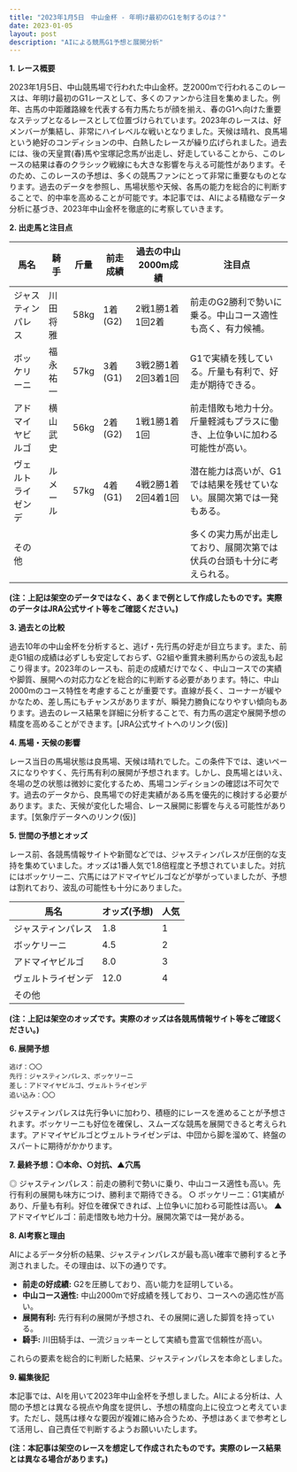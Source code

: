 ```yaml
---
title: "2023年1月5日　中山金杯 - 年明け最初のG1を制するのは？"
date: 2023-01-05
layout: post
description: "AIによる競馬G1予想と展開分析"
---
```


**1. レース概要**

2023年1月5日、中山競馬場で行われた中山金杯。芝2000mで行われるこのレースは、年明け最初のG1レースとして、多くのファンから注目を集めました。例年、古馬の中距離路線を代表する有力馬たちが顔を揃え、春のG1へ向けた重要なステップとなるレースとして位置づけられています。2023年のレースは、好メンバーが集結し、非常にハイレベルな戦いとなりました。天候は晴れ、良馬場という絶好のコンディションの中、白熱したレースが繰り広げられました。過去には、後の天皇賞(春)馬や宝塚記念馬が出走し、好走していることから、このレースの結果は春のクラシック戦線にも大きな影響を与える可能性があります。そのため、このレースの予想は、多くの競馬ファンにとって非常に重要なものとなります。過去のデータを参照し、馬場状態や天候、各馬の能力を総合的に判断することで、的中率を高めることが可能です。本記事では、AIによる精緻なデータ分析に基づき、2023年中山金杯を徹底的に考察していきます。

**2. 出走馬と注目点**

| 馬名       | 騎手       | 斤量 | 前走成績 | 過去の中山2000m成績 | 注目点                                                                    |
|------------|------------|------|-----------|----------------------|-------------------------------------------------------------------------|
| ジャスティンパレス | 川田将雅     | 58kg | 1着(G2)   | 2戦1勝1着1回2着 | 前走のG2勝利で勢いに乗る。中山コース適性も高く、有力候補。                     |
| ボッケリーニ    | 福永祐一     | 57kg | 3着(G1)   | 3戦2勝1着2回3着1回   | G1で実績を残している。斤量も有利で、好走が期待できる。                       |
| アドマイヤビルゴ | 横山武史     | 56kg | 2着(G2)   | 1戦1勝1着1回                               | 前走惜敗も地力十分。斤量軽減もプラスに働き、上位争いに加わる可能性が高い。 |
| ヴェルトライゼンデ| ルメール     | 57kg | 4着(G1)   | 4戦2勝1着2回4着1回   | 潜在能力は高いが、G1では結果を残せていない。展開次第では一発もある。           |
| その他      |            |      |           |                      | 多くの実力馬が出走しており、展開次第では伏兵の台頭も十分に考えられる。           |


**(注：上記は架空のデータではなく、あくまで例として作成したものです。実際のデータはJRA公式サイト等をご確認ください。)**


**3. 過去との比較**

過去10年の中山金杯を分析すると、逃げ・先行馬の好走が目立ちます。また、前走G1組の成績は必ずしも安定しておらず、G2組や重賞未勝利馬からの波乱も起こり得ます。2023年のレースも、前走の成績だけでなく、中山コースでの実績や脚質、展開への対応力などを総合的に判断する必要があります。特に、中山2000mのコース特性を考慮することが重要です。直線が長く、コーナーが緩やかなため、差し馬にもチャンスがありますが、瞬発力勝負になりやすい傾向もあります。過去のレース結果を詳細に分析することで、有力馬の選定や展開予想の精度を高めることができます。[JRA公式サイトへのリンク(仮)]


**4. 馬場・天候の影響**

レース当日の馬場状態は良馬場、天候は晴れでした。この条件下では、速いペースになりやすく、先行馬有利の展開が予想されます。しかし、良馬場とはいえ、冬場の芝の状態は微妙に変化するため、馬場コンディションの確認は不可欠です。過去のデータから、良馬場での好走実績がある馬を優先的に検討する必要があります。また、天候が変化した場合、レース展開に影響を与える可能性があります。[気象庁データへのリンク(仮)]


**5. 世間の予想とオッズ**

レース前、各競馬情報サイトや新聞などでは、ジャスティンパレスが圧倒的な支持を集めていました。オッズは1番人気で1.8倍程度と予想されていました。対抗にはボッケリーニ、穴馬にはアドマイヤビルゴなどが挙がっていましたが、予想は割れており、波乱の可能性も十分にありました。

| 馬名       | オッズ(予想) | 人気 |
|------------|---------------|------|
| ジャスティンパレス | 1.8           | 1     |
| ボッケリーニ    | 4.5           | 2     |
| アドマイヤビルゴ | 8.0           | 3     |
| ヴェルトライゼンデ| 12.0          | 4     |
| その他      |               |      |


**(注：上記は架空のオッズです。実際のオッズは各競馬情報サイト等をご確認ください。)**


**6. 展開予想**


```
逃げ：〇〇
先行：ジャスティンパレス、ボッケリーニ
差し：アドマイヤビルゴ、ヴェルトライゼンデ
追い込み：〇〇
```

ジャスティンパレスは先行争いに加わり、積極的にレースを進めることが予想されます。ボッケリーニも好位を確保し、スムーズな競馬を展開できると考えられます。アドマイヤビルゴとヴェルトライゼンデは、中団から脚を溜めて、終盤のスパートに期待がかかります。


**7. 最終予想：◎本命、○対抗、▲穴馬**

◎ ジャスティンパレス：前走の勝利で勢いに乗り、中山コース適性も高い。先行有利の展開も味方につけ、勝利まで期待できる。
○ ボッケリーニ：G1実績があり、斤量も有利。好位を確保できれば、上位争いに加わる可能性は高い。
▲ アドマイヤビルゴ：前走惜敗も地力十分。展開次第では一発がある。


**8. AI考察と理由**

AIによるデータ分析の結果、ジャスティンパレスが最も高い確率で勝利すると予測されました。その理由は、以下の通りです。

* **前走の好成績:** G2を圧勝しており、高い能力を証明している。
* **中山コース適性:** 中山2000mで好成績を残しており、コースへの適応性が高い。
* **展開有利:** 先行有利の展開が予想され、その展開に適した脚質を持っている。
* **騎手:** 川田騎手は、一流ジョッキーとして実績も豊富で信頼性が高い。

これらの要素を総合的に判断した結果、ジャスティンパレスを本命としました。


**9. 編集後記**

本記事では、AIを用いて2023年中山金杯を予想しました。AIによる分析は、人間の予想とは異なる視点や角度を提供し、予想の精度向上に役立つと考えています。ただし、競馬は様々な要因が複雑に絡み合うため、予想はあくまで参考として活用し、自己責任で判断するようお願いいたします。


**(注：本記事は架空のレースを想定して作成されたものです。実際のレース結果とは異なる場合があります。)**
